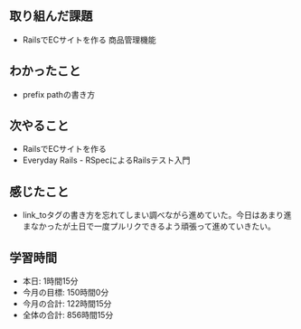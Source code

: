 ## 取り組んだ課題
- RailsでECサイトを作る 商品管理機能
## わかったこと
- prefix pathの書き方
## 次やること
- RailsでECサイトを作る
- Everyday Rails - RSpecによるRailsテスト入門
## 感じたこと
- link_toタグの書き方を忘れてしまい調べながら進めていた。今日はあまり進まなかったが土日で一度プルリクできるよう頑張って進めていきたい。
## 学習時間
- 本日: 1時間15分
- 今月の目標: 150時間0分
- 今月の合計: 122時間15分
- 全体の合計: 856時間15分
